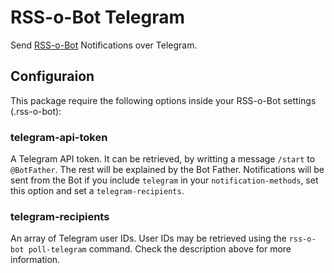 # RSS-o-Bot Telegram

Send [RSS-o-Bot](https://github.com/Kriegslustig/rss-o-bot) Notifications over Telegram.

## Configuraion

This package require the following options inside your RSS-o-Bot settings (.rss-o-bot):

### telegram-api-token
A Telegram API token. It can be retrieved, by writting a message `/start` to `@BotFather`. The rest will be explained by the Bot Father. Notifications will be sent from the Bot if you include `telegram` in your `notification-methods`, set this option and set a `telegram-recipients`.

### telegram-recipients
An array of Telegram user IDs. User IDs may be retrieved using the `rss-o-bot poll-telegram` command. Check the description above for more information.

